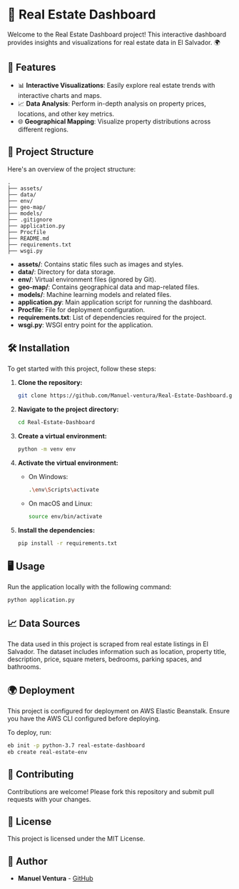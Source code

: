 # 🏡 Real Estate Dashboard

Welcome to the Real Estate Dashboard project! This interactive dashboard provides insights and visualizations for real estate data in El Salvador. 🌍

## 🚀 Features

- 📊 **Interactive Visualizations**: Easily explore real estate trends with interactive charts and maps.
- 📈 **Data Analysis**: Perform in-depth analysis on property prices, locations, and other key metrics.
- 🌐 **Geographical Mapping**: Visualize property distributions across different regions.

## 📂 Project Structure

Here's an overview of the project structure:

```
.
├── assets/
├── data/
├── env/
├── geo-map/
├── models/
├── .gitignore
├── application.py
├── Procfile
├── README.md
├── requirements.txt
├── wsgi.py
```

- **assets/**: Contains static files such as images and styles.
- **data/**: Directory for data storage.
- **env/**: Virtual environment files (ignored by Git).
- **geo-map/**: Contains geographical data and map-related files.
- **models/**: Machine learning models and related files.
- **application.py**: Main application script for running the dashboard.
- **Procfile**: File for deployment configuration.
- **requirements.txt**: List of dependencies required for the project.
- **wsgi.py**: WSGI entry point for the application.

## 🛠️ Installation

To get started with this project, follow these steps:

1. **Clone the repository:**

   ```bash
   git clone https://github.com/Manuel-ventura/Real-Estate-Dashboard.git
   ```

2. **Navigate to the project directory:**

   ```bash
   cd Real-Estate-Dashboard
   ```

3. **Create a virtual environment:**

   ```bash
   python -m venv env
   ```

4. **Activate the virtual environment:**

   - On Windows:
     ```bash
     .\env\Scripts\activate
     ```
   - On macOS and Linux:
     ```bash
     source env/bin/activate
     ```

5. **Install the dependencies:**
   ```bash
   pip install -r requirements.txt
   ```

## 🖥️ Usage

Run the application locally with the following command:

```bash
python application.py
```

## 📈 Data Sources

The data used in this project is scraped from real estate listings in El Salvador. The dataset includes information such as location, property title, description, price, square meters, bedrooms, parking spaces, and bathrooms.

## 🌍 Deployment

This project is configured for deployment on AWS Elastic Beanstalk. Ensure you have the AWS CLI configured before deploying.

To deploy, run:

```bash
eb init -p python-3.7 real-estate-dashboard
eb create real-estate-env
```

## 🤝 Contributing

Contributions are welcome! Please fork this repository and submit pull requests with your changes.

## 📜 License

This project is licensed under the MIT License.

## 👥 Author

- **Manuel Ventura** - [GitHub](https://github.com/Manuel-ventura)
